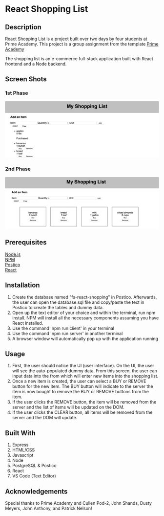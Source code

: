 # React Shopping List

## Description 

React Shopping List is a project built over two days by four students at Prime Academy. This project is a group assignment from the template [Prime Academy](https://github.com/PrimeAcademy/group-fs-react-shopping-list)

The shopping list is an e-commerce full-stack application built with React frontend and a Node backend.

## Screen Shots

### 1st Phase
![React Shopping List](screen0.png)


### 2nd Phase
![React Shopping List](screen3.png)


## Prerequisites 
[Node.js](https://nodejs.org/en/)  
[NPM](https://www.npmjs.com/)  
[Postico](https://eggerapps.at/postico/)  
[React](https://reactjs.org/)  

## Installation 
1. Create the database named "fs-react-shopping" in Postico. Afterwards, the user can open the database.sql file and copy/paste the text in Postico to create the tables and dummy data.  
2. Open up the text editor of your choice and within the terminal, run npm install. NPM will install all the necessary components assuming you have React installed. 
3. Use the command 'npm run client' in your terminal
4. Use the command 'npm run server' in another terminal
5. A browser window will automatically pop up with the application running

## Usage 

1. First, the user should notice the UI (user interface). On the UI, the user will see the auto-populated dummy data. From this screen, the user can input data into the from which will enter new items into the shopping list. 
2. Once a new item is created, the user can select a BUY or REMOVE button for the new item. The BUY button will indicate to the server the item is now bought to remove the BUY or REMOVE buttons from the item. 
3. If the user clicks the REMOVE button, the item will be removed from the server and the list of items will be updated on the DOM. 
4. If the user clicks the CLEAR button, all items will be removed from the server and the DOM will update. 

## Built With 

1. Express  
2. HTML/CSS  
3. Javascript  
4. Node  
5. PostgreSQL & Postico  
6. React  
7. VS Code (Text Editor)  

## Acknowledgements 

Special thanks to Prime Academy and Cullen Pod-2, John Shands, Dusty Meyers, John Anthony, and Patrick Nelson! 






